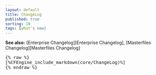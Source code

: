 ```yaml
---
layout: default
title: ChangeLog
published: true
sorting: 10
tags: [what's new]
---
```


**See also:** [Enterprise Changelog][Enterprise Changelog], [Masterfiles Changelog][Masterfiles Changelog]

<pre>
{% raw %}
[%CFEngine_include_markdown(core/ChangeLog)%]
{% endraw %}
</pre>
